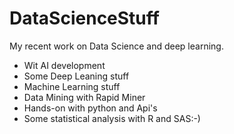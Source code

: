 # DataScienceStuff
My recent work on Data Science and deep learning.
<ul>
<li>Wit AI development</li>
<li>Some Deep Leaning stuff</li>
<li>Machine Learning stuff</li>
<li>Data Mining with Rapid Miner</li>
<li>Hands-on with python and Api's</li>
<li>Some statistical analysis with R and SAS:-)</li>
 
</ul>

